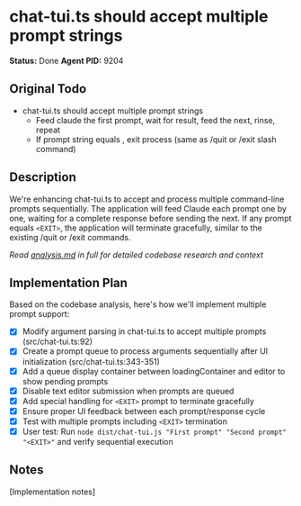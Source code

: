 # chat-tui.ts should accept multiple prompt strings
**Status:** Done
**Agent PID:** 9204

## Original Todo
- chat-tui.ts should accept multiple prompt strings
   - Feed claude the first prompt, wait for result, feed the next, rinse, repeat
   - If prompt string equals <EXIT>, exit process (same as /quit or /exit slash command)

## Description
We're enhancing chat-tui.ts to accept and process multiple command-line prompts sequentially. The application will feed Claude each prompt one by one, waiting for a complete response before sending the next. If any prompt equals `<EXIT>`, the application will terminate gracefully, similar to the existing /quit or /exit commands.

*Read [analysis.md](./analysis.md) in full for detailed codebase research and context*

## Implementation Plan
Based on the codebase analysis, here's how we'll implement multiple prompt support:

- [x] Modify argument parsing in chat-tui.ts to accept multiple prompts (src/chat-tui.ts:92)
- [x] Create a prompt queue to process arguments sequentially after UI initialization (src/chat-tui.ts:343-351)
- [x] Add a queue display container between loadingContainer and editor to show pending prompts
- [x] Disable text editor submission when prompts are queued
- [x] Add special handling for `<EXIT>` prompt to terminate gracefully
- [x] Ensure proper UI feedback between each prompt/response cycle
- [x] Test with multiple prompts including `<EXIT>` termination
- [x] User test: Run `node dist/chat-tui.js "First prompt" "Second prompt" "<EXIT>"` and verify sequential execution

## Notes
[Implementation notes]